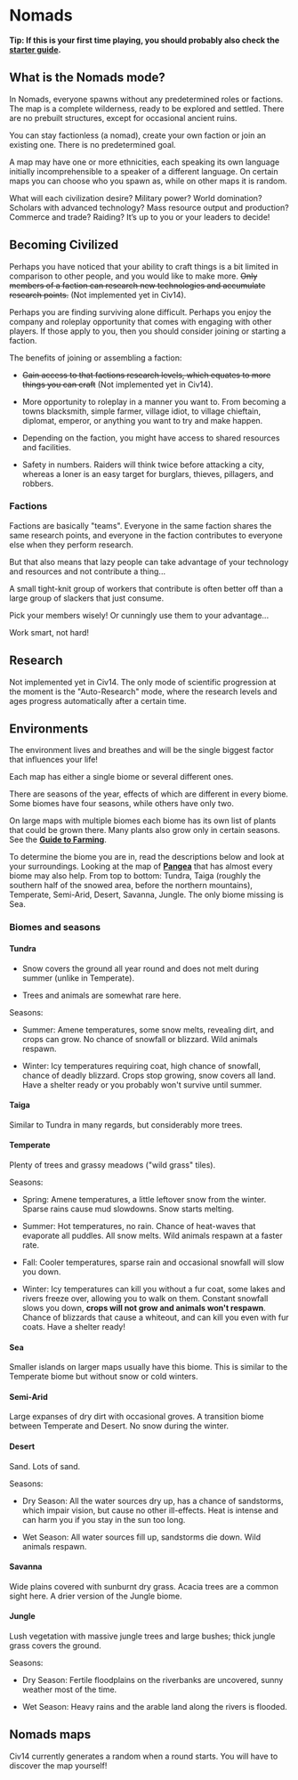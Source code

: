 # Nomads

**Tip: If this is your first time playing, you should probably also check the [starter guide](starter_guide.md).**

## What is the Nomads mode?

In Nomads, everyone spawns without any predetermined roles or factions. The map is a complete wilderness, ready to be explored and settled. There are no prebuilt structures, except for occasional ancient ruins.

You can stay factionless (a nomad), create your own faction or join an existing one. There is no predetermined goal.

A map may have one or more ethnicities, each speaking its own language initially incomprehensible to a speaker of a different language. On certain maps you can choose who you spawn as, while on other maps it is random.

What will each civilization desire? Military power? World domination? Scholars with advanced technology? Mass resource output and production? Commerce and trade? Raiding? It’s up to you or your leaders to decide!

## Becoming Civilized

Perhaps you have noticed that your ability to craft things is a bit limited in comparison to other people, and you would like to make more. ~~Only members of a faction can research new technologies and accumulate research points.~~ (Not implemented yet in Civ14).

Perhaps you are finding surviving alone difficult. Perhaps you enjoy the company and roleplay opportunity that comes with engaging with other players. If those apply to you, then you should consider joining or starting a faction.

The benefits of joining or assembling a faction:

-   ~~Gain access to that factions research levels, which equates to more things you can craft~~ (Not implemented yet in Civ14).

-   More opportunity to roleplay in a manner you want to. From becoming a towns blacksmith, simple farmer, village idiot, to village chieftain, diplomat, emperor, or anything you want to try and make happen.

-   Depending on the faction, you might have access to shared resources and facilities.

-   Safety in numbers. Raiders will think twice before attacking a city, whereas a loner is an easy target for burglars, thieves, pillagers, and robbers.

### Factions

Factions are basically "teams". Everyone in the same faction shares the same research points, and everyone in the faction contributes to everyone else when they perform research.

But that also means that lazy people can take advantage of your technology and resources and not contribute a thing...

A small tight-knit group of workers that contribute is often better off than a large group of slackers that just consume.

Pick your members wisely\! Or cunningly use them to your advantage...

Work smart, not hard!

## Research

Not implemented yet in Civ14. The only mode of scientific progression at the moment is the "Auto-Research" mode, where the research levels and ages progress automatically after a certain time.

## Environments

The environment lives and breathes and will be the single biggest factor that influences your life!

Each map has either a single biome or several different ones.

There are seasons of the year, effects of which are different in every biome. Some biomes have four seasons, while others have only two.

On large maps with multiple biomes each biome has its own list of plants that could be grown there. Many plants also grow only in certain seasons. See the **[Guide to Farming](guide_to_farming.md)**.

To determine the biome you are in, read the descriptions below and look at your surroundings. Looking at the map of **[Pangea](https://civ13.github.io/civ13-wiki/assets/images/map_pangea.png)** that has almost every biome may also help. From top to bottom: Tundra, Taiga (roughly the southern half of the snowed area, before the northern mountains), Temperate, Semi-Arid, Desert, Savanna, Jungle. The only biome missing is Sea.

### Biomes and seasons

#### Tundra

-   Snow covers the ground all year round and does not melt during summer (unlike in Temperate).

-   Trees and animals are somewhat rare here.

Seasons:

-   Summer: Amene temperatures, some snow melts, revealing dirt, and crops can grow. No chance of snowfall or blizzard. Wild animals respawn.

-   Winter: Icy temperatures requiring coat, high chance of snowfall, chance of deadly blizzard. Crops stop growing, snow covers all land. Have a shelter ready or you probably won't survive until summer.

#### Taiga

Similar to Tundra in many regards, but considerably more trees.

#### Temperate

Plenty of trees and grassy meadows ("wild grass" tiles).

Seasons:

-   Spring: Amene temperatures, a little leftover snow from the winter. Sparse rains cause mud slowdowns. Snow starts melting.

-   Summer: Hot temperatures, no rain. Chance of heat-waves that evaporate all puddles. All snow melts. Wild animals respawn at a faster rate.

-   Fall: Cooler temperatures, sparse rain and occasional snowfall will slow you down.

-   Winter: Icy temperatures can kill you without a fur coat, some lakes and rivers freeze over, allowing you to walk on them. Constant snowfall slows you down, **crops will not grow and animals won't respawn**. Chance of blizzards that cause a whiteout, and can kill you even with fur coats. Have a shelter ready\!

#### Sea

Smaller islands on larger maps usually have this biome. This is similar to the Temperate biome but without snow or cold winters.

#### Semi-Arid

Large expanses of dry dirt with occasional groves. A transition biome between Temperate and Desert. No snow during the winter.

#### Desert

Sand. Lots of sand.

Seasons:

-   Dry Season: All the water sources dry up, has a chance of sandstorms, which impair vision, but cause no other ill-effects. Heat is intense and can harm you if you stay in the sun too long.

-   Wet Season: All water sources fill up, sandstorms die down. Wild animals respawn.

#### Savanna

Wide plains covered with sunburnt dry grass. Acacia trees are a common sight here. A drier version of the Jungle biome.

#### Jungle

Lush vegetation with massive jungle trees and large bushes; thick jungle grass covers the ground.

Seasons:

-   Dry Season: Fertile floodplains on the riverbanks are uncovered, sunny weather most of the time.

-   Wet Season: Heavy rains and the arable land along the rivers is flooded.

## Nomads maps

Civ14 currently generates a random when a round starts. You will have to discover the map yourself!
